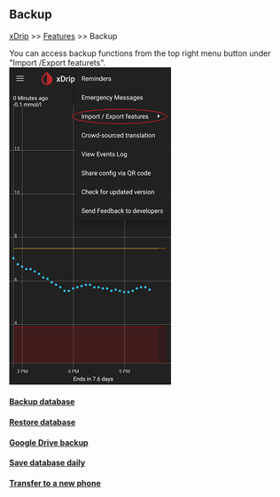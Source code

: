 ## Backup
[xDrip](../README.md) >> [Features](./Features_page.md) >> Backup  
  
You can access backup functions from the top right menu button under "Import /Export featurets".  
![](./images/Backup.png)  
  
#### [Backup database](./Backup-Database)
#### [Restore database](./Restore-Database)
#### [Google Drive backup](./GoogleDriveBackup.md)
#### [Save database daily](./Backup/SaveDaily.md)
#### [Transfer to a new phone](./New-Phone.md)
  
  
